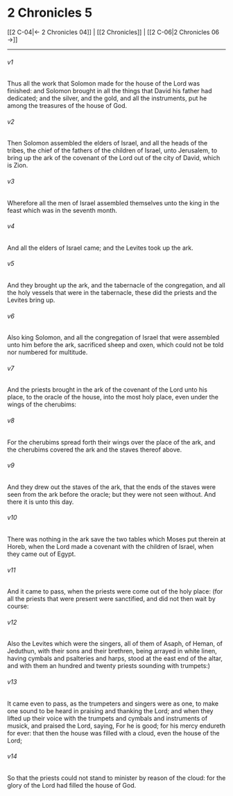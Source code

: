 # 2 Chronicles 5

[[2 C-04|← 2 Chronicles 04]] | [[2 Chronicles]] | [[2 C-06|2 Chronicles 06 →]]
***

###### v1
Thus all the work that Solomon made for the house of the Lord was finished: and Solomon brought in all the things that David his father had dedicated; and the silver, and the gold, and all the instruments, put he among the treasures of the house of God.
###### v2
Then Solomon assembled the elders of Israel, and all the heads of the tribes, the chief of the fathers of the children of Israel, unto Jerusalem, to bring up the ark of the covenant of the Lord out of the city of David, which is Zion.
###### v3
Wherefore all the men of Israel assembled themselves unto the king in the feast which was in the seventh month.
###### v4
And all the elders of Israel came; and the Levites took up the ark.
###### v5
And they brought up the ark, and the tabernacle of the congregation, and all the holy vessels that were in the tabernacle, these did the priests and the Levites bring up.
###### v6
Also king Solomon, and all the congregation of Israel that were assembled unto him before the ark, sacrificed sheep and oxen, which could not be told nor numbered for multitude.
###### v7
And the priests brought in the ark of the covenant of the Lord unto his place, to the oracle of the house, into the most holy place, even under the wings of the cherubims:
###### v8
For the cherubims spread forth their wings over the place of the ark, and the cherubims covered the ark and the staves thereof above.
###### v9
And they drew out the staves of the ark, that the ends of the staves were seen from the ark before the oracle; but they were not seen without. And there it is unto this day.
###### v10
There was nothing in the ark save the two tables which Moses put therein at Horeb, when the Lord made a covenant with the children of Israel, when they came out of Egypt.
###### v11
And it came to pass, when the priests were come out of the holy place: (for all the priests that were present were sanctified, and did not then wait by course:
###### v12
Also the Levites which were the singers, all of them of Asaph, of Heman, of Jeduthun, with their sons and their brethren, being arrayed in white linen, having cymbals and psalteries and harps, stood at the east end of the altar, and with them an hundred and twenty priests sounding with trumpets:)
###### v13
It came even to pass, as the trumpeters and singers were as one, to make one sound to be heard in praising and thanking the Lord; and when they lifted up their voice with the trumpets and cymbals and instruments of musick, and praised the Lord, saying, For he is good; for his mercy endureth for ever: that then the house was filled with a cloud, even the house of the Lord;
###### v14
So that the priests could not stand to minister by reason of the cloud: for the glory of the Lord had filled the house of God. 
